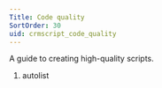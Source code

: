 ```yaml
---
Title: Code quality
SortOrder: 30
uid: crmscript_code_quality
---
```


A guide to creating high-quality scripts.

1. autolist
